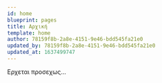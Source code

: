 ```yaml
---
id: home
blueprint: pages
title: Αρχική
template: home
author: 78159f8b-2a8e-4151-9e46-bdd545fa21e0
updated_by: 78159f8b-2a8e-4151-9e46-bdd545fa21e0
updated_at: 1637499747
---
```

Ερχεται προσεχως...